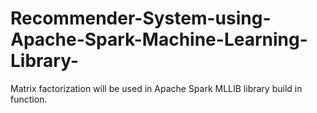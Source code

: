 # Recommender-System-using-Apache-Spark-Machine-Learning-Library-
Matrix factorization will be used in Apache Spark MLLIB library build in function.
